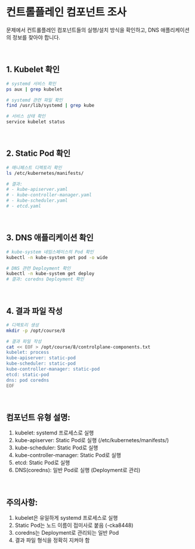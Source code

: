 # 컨트롤플레인 컴포넌트 조사

문제에서 컨트롤플레인 컴포넌트들의 실행/설치 방식을 확인하고, DNS 애플리케이션의 정보를 찾아야 합니다.

<br/>

## 1. Kubelet 확인
```bash
# systemd 서비스 확인
ps aux | grep kubelet

# systemd 관련 파일 확인
find /usr/lib/systemd | grep kube

# 서비스 상태 확인
service kubelet status
```

<br/>

## 2. Static Pod 확인
```bash
# 매니페스트 디렉토리 확인
ls /etc/kubernetes/manifests/

# 결과:
# - kube-apiserver.yaml
# - kube-controller-manager.yaml
# - kube-scheduler.yaml
# - etcd.yaml
```

<br/>

## 3. DNS 애플리케이션 확인
```bash
# kube-system 네임스페이스의 Pod 확인
kubectl -n kube-system get pod -o wide

# DNS 관련 Deployment 확인
kubectl -n kube-system get deploy
# 결과: coredns Deployment 확인
```

<br/>

## 4. 결과 파일 작성
```bash
# 디렉토리 생성
mkdir -p /opt/course/8

# 결과 파일 작성
cat << EOF > /opt/course/8/controlplane-components.txt
kubelet: process
kube-apiserver: static-pod
kube-scheduler: static-pod
kube-controller-manager: static-pod
etcd: static-pod
dns: pod coredns
EOF
```

<br/>

## 컴포넌트 유형 설명:
1. kubelet: systemd 프로세스로 실행
2. kube-apiserver: Static Pod로 실행 (/etc/kubernetes/manifests/)
3. kube-scheduler: Static Pod로 실행
4. kube-controller-manager: Static Pod로 실행
5. etcd: Static Pod로 실행
6. DNS(coredns): 일반 Pod로 실행 (Deployment로 관리)

<br/>

## 주의사항:
1. kubelet은 유일하게 systemd 프로세스로 실행
2. Static Pod는 노드 이름이 접미사로 붙음 (-cka8448)
3. coredns는 Deployment로 관리되는 일반 Pod
4. 결과 파일 형식을 정확히 지켜야 함
